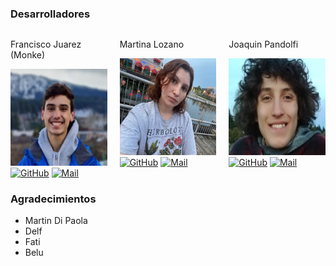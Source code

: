 ### Desarrolladores

<div style="display: flex; justify-content: space-between;">
 <div style="margin-right: 20px;">
  <p>Francisco Juarez (Monke)</p>
  <img src="assets/pancho.png" alt="Francisco Juarez (Monke)">
    <a href="https://github.com/franjuarez"><img src="github.png" alt="GitHub"></a>
    <a href="mailto:fjuarez@fi.uba.ar"><img src="email.png" alt="Mail"></a>
 </div>

 <div style="margin-right: 20px;">
  <p>Martina Lozano</p>
  <img src="assets/martina.png" alt="Martina Lozano">
    <a href="https://github.com/MLozano01"><img src="github.png" alt="GitHub"></a>
    <a href="mailto:mlozano@fi.uba.ar"><img src="email.png" alt="Mail"></a>
 </div>

 <div>
  <p>Joaquin Pandolfi</p>
  <img src="assets/joaquin.png" alt="Joaquin Pandolfi">
    <a href="https://github.com/PandolfiJoaquin"><img src="github.png" alt="GitHub"></a>
    <a href="mailto:joacopandolfi@gmail.com"><img src="email.png" alt="Mail"></a>
 </div>
</div>


### Agradecimientos
- Martin Di Paola
- Delf
- Fati
- Belu
